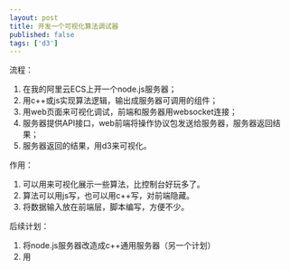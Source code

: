 ```yaml
---
layout: post
title: 开发一个可视化算法调试器
published: false
tags: ['d3']
---
```


流程：

1. 在我的阿里云ECS上开一个node.js服务器；
2. 用c++或js实现算法逻辑，输出成服务器可调用的组件；
3. 用web页面来可视化调试，前端和服务器用websocket连接；
4. 服务器提供API接口，web前端将操作协议包发送给服务器，服务器返回结果；
5. 服务器返回的结果，用d3来可视化。

作用：

1. 可以用来可视化展示一些算法，比控制台好玩多了。
2. 算法可以用js写，也可以用c++写，对前端隐藏。
3. 将数据输入放在前端层，脚本编写，方便不少。

后续计划：

1. 将node.js服务器改造成c++通用服务器（另一个计划）
2. 用





